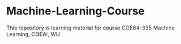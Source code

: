 # Machine-Learning-Course
This repository is learning material for course COE64-335 Machine Learning, COEAI, WU
